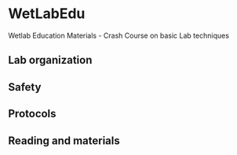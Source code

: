 # WetLabEdu
Wetlab Education Materials - Crash Course on basic Lab techniques


## Lab organization

## Safety

## Protocols


## Reading and materials

